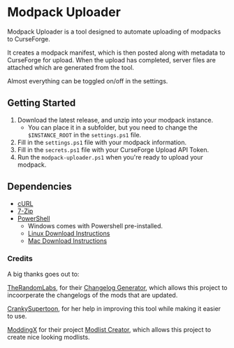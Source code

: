 # Modpack Uploader

Modpack Uploader is a tool designed to automate uploading of modpacks to CurseForge.

It creates a modpack manifest, which is then posted along with metadata to CurseForge for upload.
When the upload has completed, server files are attached which are generated from the tool.

Almost everything can be toggled on/off in the settings.

## Getting Started

1. Download the latest release, and unzip into your modpack instance.
   - You can place it in a subfolder, but you need to change the `$INSTANCE_ROOT` in the `settings.ps1` file.
2. Fill in the `settings.ps1` file with your modpack information.
3. Fill in the `secrets.ps1` file with your CurseForge Upload API Token.
4. Run the `modpack-uploader.ps1` when you're ready to upload your modpack.

## Dependencies

- [cURL](https://curl.haxx.se/download.html)
- [7-Zip](https://www.7-zip.org/download.html)
- [PowerShell](https://docs.microsoft.com/en-us/powershell/)
  - Windows comes with Powershell pre-installed.
  - [Linux Download Instructions](https://docs.microsoft.com/en-us/powershell/scripting/install/installing-powershell-on-linux)
  - [Mac Download Instructions](https://docs.microsoft.com/en-us/powershell/scripting/install/installing-powershell-on-macos)

### Credits

A big thanks goes out to:

[TheRandomLabs](https://github.com/TheRandomLabs), for their [Changelog Generator](https://github.com/TheRandomLabs/ChangelogGenerator), which allows this project to incoorperate the changelogs of the mods that are updated.

[CrankySupertoon](https://github.com/CrankySupertoon), for her help in improving this tool while making it easier to use.

[ModdingX](https://github.com/ModdingX) for their project [Modlist Creator](https://github.com/ModdingX/ModListCreator), which allows this project to create nice looking modlists.
